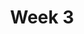 ---
title: Week 3
weekNumber: 3
days:
  - date: '2025-07-21'
    events:
      - name: LEC
        type: lecture
        title: Natural Language Processing (part 2)
        url: https://drive.google.com/file/d/1fnSJw-djPPQ3ROMJllXYWRdVP_9QE_3L/view?usp=drive_link
    events:
      - name: Photo
        type: image
        title: Cluster 12 Group Photo
        url: assets/images/20250721_152034_Cluster12_Group_Photo.jpg
  - date: '2025-07-23'
    events:
      - name: LEC
        type: lecture
        title: Neural Networks
        url: https://docs.google.com/presentation/d/1RCQs-BEmuTFXZUXfQI5iVFlyk0pxu47R/edit?slide=id.g36f23065b35_1_0#slide=id.g36f23065b35_1_0
        filled: https://drive.google.com/file/d/1jVo1QmOkueZ8Rzy-DU-yiL9h7wx8tRk0/view?usp=sharing
      - name: WAIVER
        type: Field Trip
        title: |
          Google Field Trip Waiver – ACTION REQUIRED

          • Students under 16 need a waiver and release signed by a parent or guardian.
          • Students 16 or older WITH a government-issued ID (Driver's License, Passport, or Birth Certificate) must bring it to the field trip.
          • Students 16 or older WITHOUT government-issued ID must have a signed waiver and release AND their school student ID.
          • All signed forms must be scanned or photographed and emailed to cosmos-cluster12@ucsd.edu by 4:00 PM on Thursday, July 23, 2025.
        url: https://drive.google.com/file/d/11hxBN9u71b9yomE_V8noCUHNzHk5GDYK/view?usp=sharing
  - date: '2025-07-25'
    events:
      - name: PROJ
        type: proj
        title: EMNIST Kaggle Competition
        url: projects/proj03/
---
